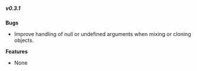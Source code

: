 ##### v0.3.1

**Bugs**
- Improve handling of null or undefined arguments when mixing or cloning objects.

**Features**
- None